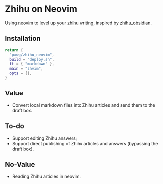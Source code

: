 # Zhihu on Neovim

Using [neovim](https://github.com/neovim/neovim) to level up your [zhihu](https://www.zhihu.com/) writing, inspired by [zhihu_obsidian](https://github.com/dongguaguaguagua/zhihu_obsidian).

## Installation
```lua
return {
  "pxwg/zhihu_neovim",
  build = "deploy.sh",
  ft = { "markdown" },
  main = "zhvim",
  opts = {},
}
```

## Value
- Convert local markdown files into Zhihu articles and send them to the draft box.

## To-do
- Support editing Zhihu answers;
- Support direct publishing of Zhihu articles and answers (bypassing the draft box).

## No-Value
- Reading Zhihu articles in neovim.
